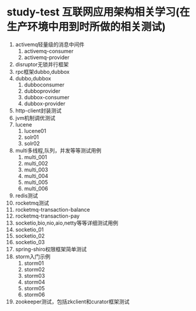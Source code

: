 # study-test 互联网应用架构相关学习(在生产环境中用到时所做的相关测试)

1. activemq轻量级的消息中间件
   1. activemq-consumer
   2. activemq-provider
2. disruptor无锁并行框架
3. rpc框架dubbo,dubbox
4. dubbo,dubbox
   1. dubboconsumer
   2. dubboprovider
   3. dubbox-consumer
   4. dubbox-provider
5. http-client封装测试
6. jvm机制调优测试
7. lucene
   1. lucene01
   2. solr01
   3. solr02
8. multi多线程,队列，并发等等测试用例
   1. multi_001
   2. multi_002
   3. multi_003
   4. multi_004
   5. multi_005
   6. multi_006
9. redis测试
10. rocketmq测试
   1. rocketmq-transaction-balance
   2. rocketmq-transaction-pay
11. socketio,bio,nio,aio,netty等等详细测试用例
   1. socketio_01
   2. socketio_02
   3. socketio_03
12. spring-shiro权限框架简单测试
13. storm入门示例
    1. storm01
    2. storm02
    3. storm03
    4. storm04
    5. storm05
    6. storm06
14. zookeeper测试，包括zkclient和curator框架测试
